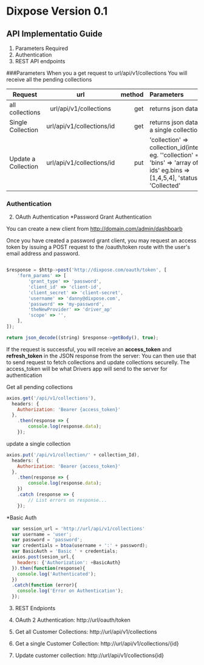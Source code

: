 # Dixpose Version 0.1

## API Implementatio Guide
1. Parameters Required
2. Authentication
3. REST API endpoints

###Parameters
When you a get request to url/api/v1/collections
You will receive all the pending collections

| Request            | url                         | method  | Parameters                              |
| ------------------ |:---------------------------:| -------:|:----------------------------------------|
| all collections    | url/api/v1/collections      | get     | returns json data                       |
| Single Collection  | url/api/v1/collections/id   | get     | returns json data of a single collection|
| Update a Collection| url/api/v1/collections/id   | put     | 'collection' => collection_id(integer) eg. ''collection' => 1, 'bins' => 'array of bin ids' eg.bins => [1,4,5,4], 'status' => 'Collected'|


### Authentication
2. OAuth Authentication
*Password Grant Authentication

You can create a new client from  http://domain.com/admin/dashboarb

Once you have created a password grant client, you may request an access token by issuing a  POST request to the /oauth/token route with the user's email address and password. 

```javascript

$response = $http->post('http://dixpose.com/oauth/token', [
    'form_params' => [
        'grant_type' => 'password',
        'client_id' => 'client-id',
        'client_secret' => 'client-secret',
        'username' => 'danny@dixpose.com',
        'password' => 'my-password',
        'theNewProvider' => 'driver_ap'
        'scope' => '',
    ],
]);

return json_decode((string) $response->getBody(), true);
```
If the request is successful, you will receive an **access_token** and  **refresh_token** in the JSON response from the server:
You can then use that to send request to fetch collections and update collections securelly. The access_token will be what Drivers app will
send to the server for authentication



Get all pending collections
```javascript
axios.get('/api/v1/collections'),
  headers: {
    Authorization: 'Bearer {access_token}'
  },
    .then(response => {
        console.log(response.data);
    });
```
update a single collection
```javascript
axios.put('/api/v1/collection/' + collection_Id),
  headers: {
    Authorization: 'Bearer {access_token}'
  },
    .then(response => {
        console.log(response.data);
    })
    .catch (response => {
        // List errors on response...
    });
```

*Basic Auth
```javascript
  var session_url = 'http://url/api/v1/collections'
  var username = 'user';
  var password = 'password';
  var credentials = btoa(username + ':' + password);
  var BasicAuth = 'Basic ' + credentials;
  axios.post(sesion_url,{
    headers: {'Authorization': +BasicAuth}
  }).then(function(response){
    console.log('Authenticated');
  })
  .catch(function (error){
    console.log('Error on Authentication');
  });
```

3. REST Endpionts

1. OAuth 2 Authentication: http://url/oauth/token
2. Get all Customer Collections: http://url/api/v1/collections
3. Get a single Customer Collection: http://url/api/v1/collections/{id}
4. Update customer collection: http://url/api/v1/collections{id}

